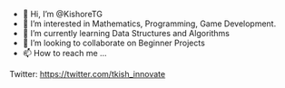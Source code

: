 - 👋 Hi, I’m @KishoreTG
- 👀 I’m interested in Mathematics, Programming, Game Development.
- 🌱 I’m currently learning Data Structures and Algorithms
- 💞️ I’m looking to collaborate on Beginner Projects
- 📫 How to reach me ...

Twitter: https://twitter.com/tkish_innovate

<!---
KishoreTG/KishoreTG is a ✨ special ✨ repository because its `README.md` (this file) appears on your GitHub profile.
You can click the Preview link to take a look at your changes.
--->
